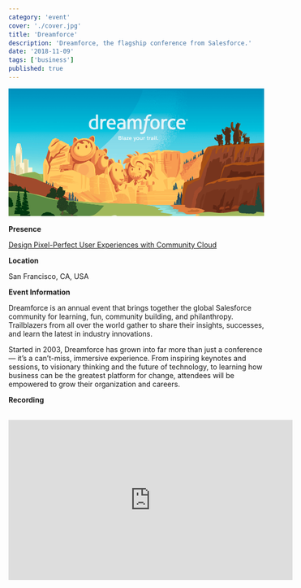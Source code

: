 ```yaml
---
category: 'event'
cover: './cover.jpg'
title: 'Dreamforce'
description: 'Dreamforce, the flagship conference from Salesforce.'
date: '2018-11-09'
tags: ['business']
published: true
---
```

![cover](./cover.jpg)

**Presence**

[Design Pixel-Perfect User Experiences with Community Cloud]()

**Location**

San Francisco, CA, USA

**Event Information**

Dreamforce is an annual event that brings together the global Salesforce community for learning, fun, community building, and philanthropy. Trailblazers from all over the world gather to share their insights, successes, and learn the latest in industry innovations. 

Started in 2003, Dreamforce has grown into far more than just a conference — it’s a can’t-miss, immersive experience. From inspiring keynotes and sessions, to visionary thinking and the future of technology, to learning how business can be the greatest platform for change, attendees will be empowered to grow their organization and careers. 

**Recording**

<br>

<iframe width="560" height="315" src="https://www.youtube.com/embed/4tEwBSetNUM" title="YouTube video player" frameborder="0" allow="accelerometer; autoplay; clipboard-write; encrypted-media; gyroscope; picture-in-picture" allowfullscreen></iframe>

<br>